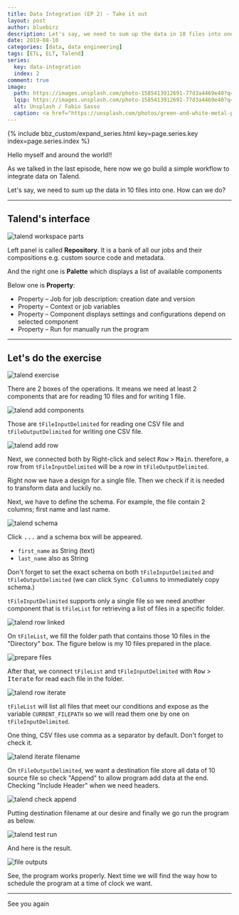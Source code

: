 ```yaml
---
title: Data Integration (EP 2) - Take it out
layout: post
author: bluebirz
description: Let's say, we need to sum up the data in 10 files into one. How can we do?
date: 2019-08-10
categories: [data, data engineering]
tags: [ETL, ELT, Talend]
series:
  key: data-integration
  index: 2
comment: true
image: 
  path: https://images.unsplash.com/photo-1585413912691-77d3a4469e40?q=80&w=1073&auto=format&fit=crop&ixlib=rb-4.0.3&ixid=M3wxMjA3fDB8MHxwaG90by1wYWdlfHx8fGVufDB8fHx8fA%3D%3D
  lqip: https://images.unsplash.com/photo-1585413912691-77d3a4469e40?q=10&w=1073&auto=format&fit=crop&ixlib=rb-4.0.3&ixid=M3wxMjA3fDB8MHxwaG90by1wYWdlfHx8fGVufDB8fHx8fA%3D%3D
  alt: Unsplash / Fabio Sasso
  caption: <a href="https://unsplash.com/photos/green-and-white-metal-pipe-lw11Pfusquw">Unsplash / Fabio Sasso</a>
---
```


{% include bbz_custom/expand_series.html key=page.series.key index=page.series.index %}

Hello myself and around the world!!

As we talked in the last episode, here now we go build a simple workflow to integrate data on Talend.

Let's say, we need to sum up the data in 10 files into one. How can we do?

---

## Talend's interface

![talend workspace parts](https://bluebirzdotnet.s3.ap-southeast-1.amazonaws.com/data_integration_eps/Screen-Shot-2562-07-24-at-23.19.44_update01.png)

Left panel is called **Repository**. It is a bank of all our jobs and their compositions e.g. custom source code and metadata.

And the right one is **Palette** which displays a list of available components

Below one is **Property**:

- Property – Job for job description: creation date and version
- Property – Context or job variables
- Property – Component displays settings and configurations depend on selected component
- Property – Run for manually run the program

---

## Let's do the exercise

![talend exercise](https://bluebirzdotnet.s3.ap-southeast-1.amazonaws.com/data_integration_eps/bbznet-talend01.png)

There are 2 boxes of the operations. It means we need at least 2 components that are for reading 10 files and for writing 1 file.

![talend add components](https://bluebirzdotnet.s3.ap-southeast-1.amazonaws.com/data_integration_eps/Screen-Shot-2562-07-29-at-18.15.13.png)

Those are `tFileInputDelimited` for reading one CSV file and `tFileOutputDelimited` for writing one CSV file.

![talend add row](https://bluebirzdotnet.s3.ap-southeast-1.amazonaws.com/data_integration_eps/Screen-Shot-2562-07-29-at-18.18.44.png)

Next, we connected both by Right-click and select <kbd>Row</kbd> > <kbd>Main</kbd>. therefore, a row from `tFileInputDelimited` will be a row in `tFileOutputDelimited`.

Right now we have a design for a single file. Then we check if it is needed to transform data and luckily no.

Next, we have to define the schema. For example, the file contain 2 columns; first name and last name.

![talend schema](https://bluebirzdotnet.s3.ap-southeast-1.amazonaws.com/data_integration_eps/Screen-Shot-2562-07-29-at-18.29.13.png)

Click <kbd>...</kbd> and a schema box will be appeared.

- `first_name` as String (text)
- `last_name` also as String

Don't forget to set the exact schema on both `tFileInputDelimited` and `tFileOutputDelimited` (we can click <kbd>Sync Columns</kbd> to immediately copy schema.)

`tFileInputDelimited` supports only a single file so we need another component that is `tFileList` for retrieving a list of files in a specific folder.

![talend row linked](https://bluebirzdotnet.s3.ap-southeast-1.amazonaws.com/data_integration_eps/Screen-Shot-2562-08-04-at-21.17.10.png)

On `tFileList`, we fill the folder path that contains those 10 files in the "Directory" box. The figure below is my 10 files prepared in the place.

![prepare files](https://bluebirzdotnet.s3.ap-southeast-1.amazonaws.com/data_integration_eps/Screen-Shot-2562-08-08-at-20.10.00.png)

After that, we connect `tFileList` and `tFileInputDelimited` with <kbd>Row</kbd> > <kbd>Iterate</kbd> for read each file in the folder.

![talend row iterate](https://bluebirzdotnet.s3.ap-southeast-1.amazonaws.com/data_integration_eps/Screen-Shot-2562-08-08-at-20.11.21.png)

`tFileList` will list all files that meet our conditions and expose as the variable `CURRENT_FILEPATH` so we will read them one by one on `tFileInputDelimited`.

One thing, CSV files use comma as a separator by default. Don't forget to check it.

![talend iterate filename](https://bluebirzdotnet.s3.ap-southeast-1.amazonaws.com/data_integration_eps/Screen-Shot-2562-08-08-at-20.25.42.png)

On `tFileOutputDelimited`, we want a destination file store all data of 10 source file so check "Append" to allow program add data at the end. Checking "Include Header" when we need headers.

![talend check append](https://bluebirzdotnet.s3.ap-southeast-1.amazonaws.com/data_integration_eps/Screen-Shot-2562-08-09-at-00.35.38.png)

Putting destination filename at our desire and finally we go run the program as below.

![talend test run](https://bluebirzdotnet.s3.ap-southeast-1.amazonaws.com/data_integration_eps/Screen-Shot-2562-08-09-at-00.37.28.png)

And here is the result.

![file outputs](https://bluebirzdotnet.s3.ap-southeast-1.amazonaws.com/data_integration_eps/Screen-Shot-2562-08-09-at-00.39.40.png)

See, the program works properly. Next time we will find the way how to schedule the program at a time of clock we want.

---

See you again

